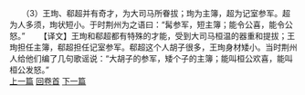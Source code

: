　　（3）王珣、郗超并有奇才，为大司马所眷拔；珣为主簿，超为记室参军。超为人多须，珣状短小。于时荆州为之语曰：“髯参军，短主簿；能令公喜，能令公怒。”
　　【译文】王珣和郗超都有特殊的才能，受到大司马桓温的器重和提拔；王珣担任主簿，郗超担任记室参军。郗超这个人胡子很多，王珣身材矮小。当时荆州人给他们编了几句歌谣说：“大胡子的参军，矮个子的主簿；能叫桓公欢喜，能叫桓公发怒。”
<br>[上一篇](22_2) [回卷首](22_0) [下一篇](22_4)
